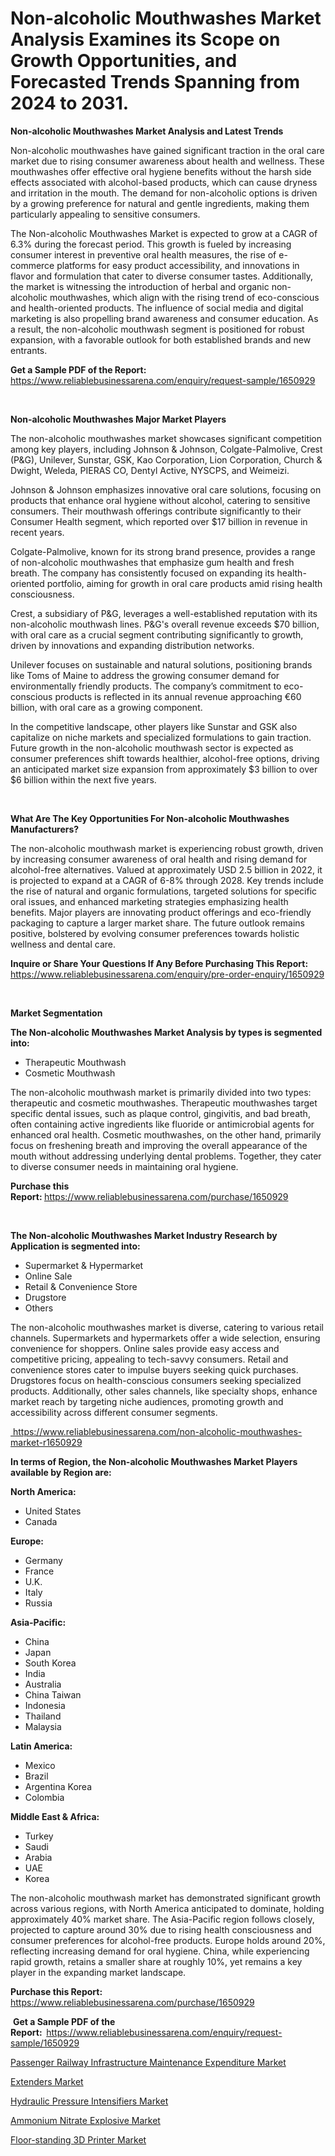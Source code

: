 <p><h1>Non-alcoholic Mouthwashes Market Analysis Examines its Scope on Growth Opportunities, and Forecasted Trends Spanning from 2024 to 2031.</h1></p><p><strong>Non-alcoholic Mouthwashes Market Analysis and Latest Trends</strong></p>
<p><p>Non-alcoholic mouthwashes have gained significant traction in the oral care market due to rising consumer awareness about health and wellness. These mouthwashes offer effective oral hygiene benefits without the harsh side effects associated with alcohol-based products, which can cause dryness and irritation in the mouth. The demand for non-alcoholic options is driven by a growing preference for natural and gentle ingredients, making them particularly appealing to sensitive consumers.</p><p>The Non-alcoholic Mouthwashes Market is expected to grow at a CAGR of 6.3% during the forecast period. This growth is fueled by increasing consumer interest in preventive oral health measures, the rise of e-commerce platforms for easy product accessibility, and innovations in flavor and formulation that cater to diverse consumer tastes. Additionally, the market is witnessing the introduction of herbal and organic non-alcoholic mouthwashes, which align with the rising trend of eco-conscious and health-oriented products. The influence of social media and digital marketing is also propelling brand awareness and consumer education. As a result, the non-alcoholic mouthwash segment is positioned for robust expansion, with a favorable outlook for both established brands and new entrants.</p></p>
<p><strong>Get a Sample PDF of the Report:&nbsp;</strong> <a href="https://www.reliablebusinessarena.com/enquiry/request-sample/1650929?utm_campaign=1332&utm_medium=2&utm_source=Github&utm_content=ia&utm_term=03102024&utm_id=non-alcoholic-mouthwashes">https://www.reliablebusinessarena.com/enquiry/request-sample/1650929</a></p>
<p>&nbsp;</p>
<p><strong>Non-alcoholic Mouthwashes Major Market Players</strong></p>
<p><p>The non-alcoholic mouthwashes market showcases significant competition among key players, including Johnson & Johnson, Colgate-Palmolive, Crest (P&G), Unilever, Sunstar, GSK, Kao Corporation, Lion Corporation, Church & Dwight, Weleda, PIERAS CO, Dentyl Active, NYSCPS, and Weimeizi. </p><p>Johnson & Johnson emphasizes innovative oral care solutions, focusing on products that enhance oral hygiene without alcohol, catering to sensitive consumers. Their mouthwash offerings contribute significantly to their Consumer Health segment, which reported over $17 billion in revenue in recent years.</p><p>Colgate-Palmolive, known for its strong brand presence, provides a range of non-alcoholic mouthwashes that emphasize gum health and fresh breath. The company has consistently focused on expanding its health-oriented portfolio, aiming for growth in oral care products amid rising health consciousness.</p><p>Crest, a subsidiary of P&G, leverages a well-established reputation with its non-alcoholic mouthwash lines. P&G's overall revenue exceeds $70 billion, with oral care as a crucial segment contributing significantly to growth, driven by innovations and expanding distribution networks.</p><p>Unilever focuses on sustainable and natural solutions, positioning brands like Toms of Maine to address the growing consumer demand for environmentally friendly products. The company’s commitment to eco-conscious products is reflected in its annual revenue approaching €60 billion, with oral care as a growing component.</p><p>In the competitive landscape, other players like Sunstar and GSK also capitalize on niche markets and specialized formulations to gain traction. Future growth in the non-alcoholic mouthwash sector is expected as consumer preferences shift towards healthier, alcohol-free options, driving an anticipated market size expansion from approximately $3 billion to over $6 billion within the next five years.</p></p>
<p>&nbsp;</p>
<p><strong>What Are The Key Opportunities For Non-alcoholic Mouthwashes Manufacturers?</strong></p>
<p><p>The non-alcoholic mouthwash market is experiencing robust growth, driven by increasing consumer awareness of oral health and rising demand for alcohol-free alternatives. Valued at approximately USD 2.5 billion in 2022, it is projected to expand at a CAGR of 6-8% through 2028. Key trends include the rise of natural and organic formulations, targeted solutions for specific oral issues, and enhanced marketing strategies emphasizing health benefits. Major players are innovating product offerings and eco-friendly packaging to capture a larger market share. The future outlook remains positive, bolstered by evolving consumer preferences towards holistic wellness and dental care.</p></p>
<p><strong>Inquire or Share Your Questions If Any Before Purchasing This Report:</strong> <a href="https://www.reliablebusinessarena.com/enquiry/pre-order-enquiry/1650929?utm_campaign=1332&utm_medium=2&utm_source=Github&utm_content=ia&utm_term=03102024&utm_id=non-alcoholic-mouthwashes">https://www.reliablebusinessarena.com/enquiry/pre-order-enquiry/1650929</a></p>
<p>&nbsp;</p>
<p><strong>Market Segmentation</strong></p>
<p><strong>The Non-alcoholic Mouthwashes Market Analysis by types is segmented into:</strong></p>
<p><ul><li>Therapeutic Mouthwash</li><li>Cosmetic Mouthwash</li></ul></p>
<p><p>The non-alcoholic mouthwash market is primarily divided into two types: therapeutic and cosmetic mouthwashes. Therapeutic mouthwashes target specific dental issues, such as plaque control, gingivitis, and bad breath, often containing active ingredients like fluoride or antimicrobial agents for enhanced oral health. Cosmetic mouthwashes, on the other hand, primarily focus on freshening breath and improving the overall appearance of the mouth without addressing underlying dental problems. Together, they cater to diverse consumer needs in maintaining oral hygiene.</p></p>
<p><strong>Purchase this Report:&nbsp;</strong><a href="https://www.reliablebusinessarena.com/purchase/1650929?utm_campaign=1332&utm_medium=2&utm_source=Github&utm_content=ia&utm_term=03102024&utm_id=non-alcoholic-mouthwashes">https://www.reliablebusinessarena.com/purchase/1650929</a></p>
<p>&nbsp;</p>
<p><strong>The Non-alcoholic Mouthwashes Market Industry Research by Application is segmented into:</strong></p>
<p><ul><li>Supermarket & Hypermarket</li><li>Online Sale</li><li>Retail & Convenience Store</li><li>Drugstore</li><li>Others</li></ul></p>
<p><p>The non-alcoholic mouthwashes market is diverse, catering to various retail channels. Supermarkets and hypermarkets offer a wide selection, ensuring convenience for shoppers. Online sales provide easy access and competitive pricing, appealing to tech-savvy consumers. Retail and convenience stores cater to impulse buyers seeking quick purchases. Drugstores focus on health-conscious consumers seeking specialized products. Additionally, other sales channels, like specialty shops, enhance market reach by targeting niche audiences, promoting growth and accessibility across different consumer segments.</p></p>
<p><a href="https://www.reliablebusinessarena.com/non-alcoholic-mouthwashes-market-r1650929?utm_campaign=1332&utm_medium=2&utm_source=Github&utm_content=ia&utm_term=03102024&utm_id=non-alcoholic-mouthwashes">&nbsp;https://www.reliablebusinessarena.com/non-alcoholic-mouthwashes-market-r1650929</a></p>
<p><strong>In terms of Region, the Non-alcoholic Mouthwashes Market Players available by Region are:</strong></p>
<p>
    <p> <strong> North America: </strong>
        <ul>
            <li>United States</li>
            <li>Canada</li>
        </ul>
        </p> 
    <p> <strong> Europe: </strong>
        <ul>
            <li>Germany</li>
            <li>France</li>
            <li>U.K.</li>
            <li>Italy</li>
            <li>Russia</li>
        </ul>
        </p> 
    <p> <strong> Asia-Pacific: </strong>
        <ul>
            <li>China</li>
            <li>Japan</li>
            <li>South Korea</li>
            <li>India</li>
            <li>Australia</li>
            <li>China Taiwan</li>
            <li>Indonesia</li>
            <li>Thailand</li>
            <li>Malaysia</li>
        </ul>
        </p> 
    <p> <strong> Latin America: </strong>
        <ul>
            <li>Mexico</li>
            <li>Brazil</li>
            <li>Argentina Korea</li>
            <li>Colombia</li>
        </ul>
        </p> 
    <p> <strong> Middle East & Africa: </strong>
        <ul>
            <li>Turkey</li>
            <li>Saudi</li>
            <li>Arabia</li>
            <li>UAE</li>
            <li>Korea</li>
        </ul>
    </p>
    </p>
<p><p>The non-alcoholic mouthwash market has demonstrated significant growth across various regions, with North America anticipated to dominate, holding approximately 40% market share. The Asia-Pacific region follows closely, projected to capture around 30% due to rising health consciousness and consumer preferences for alcohol-free products. Europe holds around 20%, reflecting increasing demand for oral hygiene. China, while experiencing rapid growth, retains a smaller share at roughly 10%, yet remains a key player in the expanding market landscape.</p></p>
<p><strong>Purchase this Report: </strong><a href="https://www.reliablebusinessarena.com/purchase/1650929?utm_campaign=1332&utm_medium=2&utm_source=Github&utm_content=ia&utm_term=03102024&utm_id=non-alcoholic-mouthwashes">https://www.reliablebusinessarena.com/purchase/1650929</a></p>
<p>&nbsp;<strong>Get a Sample PDF of the Report:&nbsp;&nbsp;</strong><a href="https://www.reliablebusinessarena.com/enquiry/request-sample/1650929?utm_campaign=1332&utm_medium=2&utm_source=Github&utm_content=ia&utm_term=03102024&utm_id=non-alcoholic-mouthwashes">https://www.reliablebusinessarena.com/enquiry/request-sample/1650929</a></p>
<p><strong></strong></p>
<p><p><a href="https://github.com/luckyshygirl/Market-Research-Report-List-6/blob/main/passenger-railway-infrastructure-maintenance-expenditure-market.md?utm_campaign=1332&utm_medium=2&utm_source=Github&utm_content=ia&utm_term=03102024&utm_id=non-alcoholic-mouthwashes">Passenger Railway Infrastructure Maintenance Expenditure Market</a></p><p><a href="https://www.linkedin.com/pulse/unveiling-market-trends-global-extenders-growth-regional-pagmf?trackingId=S5Dzqwx9T1WB84qgi%2FtHUA%3D%3D&utm_campaign=1332&utm_medium=2&utm_source=Github&utm_content=ia&utm_term=03102024&utm_id=non-alcoholic-mouthwashes">Extenders Market</a></p><p><a href="https://issuu.com/reportprime-2/docs/hydraulic-pressure-intensifiers-mar_ab205e76634401?utm_campaign=1332&utm_medium=2&utm_source=Github&utm_content=ia&utm_term=03102024&utm_id=non-alcoholic-mouthwashes">Hydraulic Pressure Intensifiers Market</a></p><p><a href="https://www.linkedin.com/pulse/future-trajectory-ammonium-nitrate-explosive-market-7qbme?utm_campaign=1332&utm_medium=2&utm_source=Github&utm_content=ia&utm_term=03102024&utm_id=non-alcoholic-mouthwashes">Ammonium Nitrate Explosive Market</a></p><p><a href="https://issuu.com/reportprime-2/docs/floor-standing-3d-printer-market-si_829f0393633c5c?utm_campaign=1332&utm_medium=2&utm_source=Github&utm_content=ia&utm_term=03102024&utm_id=non-alcoholic-mouthwashes">Floor-standing 3D Printer Market</a></p></p>